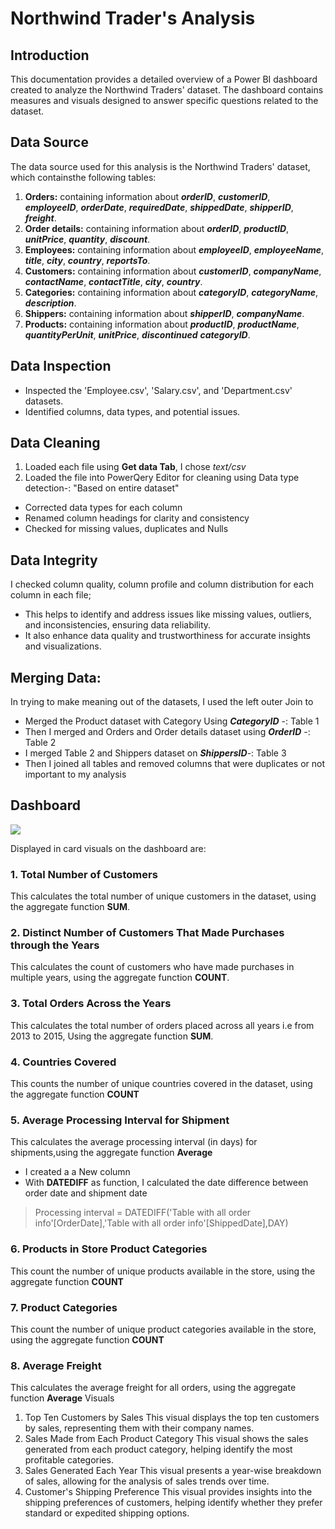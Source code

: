 # Northwind Trader's Analysis
## Introduction
This documentation provides a detailed overview of a Power BI dashboard created to analyze the Northwind Traders' dataset. The dashboard contains measures and visuals designed to answer specific questions related to the dataset.
## Data Source
The data source used for this analysis is the Northwind Traders' dataset, which containsthe following tables:
1. **Orders:** containing information about **_orderID_**,	**_customerID_**,	**_employeeID_**,	**_orderDate_**, **_requiredDate_**,	**_shippedDate_**,	**_shipperID_**,	**_freight_**.
2. **Order details:** containing information about **_orderID_**,	**_productID_**,	**_unitPrice_**,	**_quantity_**,	**_discount_**.
3. **Employees:** containing information about **_employeeID_**,	**_employeeName_**,	**_title_**,	**_city_**,	**_country_**,	**_reportsTo_**.
4. **Customers:** containing information about **_customerID_**,	**_companyName_**,	**_contactName_**,	**_contactTitle_**,	**_city_**,	**_country_**.
5. **Categories:** containing information about **_categoryID_**,	**_categoryName_**,	**_description_**.
6. **Shippers:** containing information about **_shipperID_**,	**_companyName_**.
7. **Products:** containing information about **_productID_**,	**_productName_**,	**_quantityPerUnit_**,	**_unitPrice_**,	**_discontinued_** **_categoryID_**.
## Data Inspection
- Inspected the 'Employee.csv', 'Salary.csv', and 'Department.csv' datasets.
- Identified columns, data types, and potential issues.
## Data Cleaning
1. Loaded each file using **Get data Tab**, I chose _text/csv_
2. Loaded the file into PowerQery Editor for cleaning using Data type detection-: "Based on entire dataset" 
- Corrected data types for each column
- Renamed column headings for clarity and consistency
- Checked for missing values, duplicates and Nulls
## Data Integrity
I checked column quality, column profile and column distribution for each column in each file;
- This helps to identify and address issues like missing values, outliers, and inconsistencies, ensuring data reliability.
- It also enhance data quality and trustworthiness for accurate insights and visualizations.
## Merging Data:
In trying to make meaning out of the datasets, I used the left outer Join to
- Merged the Product dataset with Category Using **_CategoryID_** -: Table 1
- Then I merged and Orders and Order details dataset using **_OrderID_** -: Table 2
- I merged Table 2 and Shippers dataset on **_ShippersID_**-: Table 3
- Then I joined all tables and removed columns that were duplicates or not important to my analysis
## Dashboard
![](https://github.com/AnietieJohnson/Northwind-Trader-s-Analysis-Using-PowerBi/blob/main/Dashboard.png)

Displayed in card visuals on the dashboard are:
### 1. Total Number of Customers
This calculates the total number of unique customers in the dataset, using the aggregate function **SUM**.
### 2. Distinct Number of Customers That Made Purchases through the Years
This calculates the count of customers who have made purchases in multiple years, using the aggregate function **COUNT**.
### 3. Total Orders Across the Years
This calculates the total number of orders placed across all years i.e from 2013 to 2015, Using the aggregate function **SUM**.
### 4. Countries Covered
This counts the number of unique countries covered in the dataset, using the aggregate function **COUNT**
### 5. Average Processing Interval for Shipment
This calculates the average processing interval (in days) for shipments,using the aggregate function **Average**
- I created a a New column
- With **DATEDIFF** as function, I calculated the date difference between order date and shipment date
> Processing interval = DATEDIFF('Table with all order info'[OrderDate],'Table with all order info'[ShippedDate],DAY) 
### 6. Products in Store  Product Categories
This count the number of unique products available in the store, using the aggregate function **COUNT**
### 7. Product Categories
This count the number of unique product categories available in the store, using the aggregate function **COUNT** 
### 8. Average Freight
This calculates the average freight for all orders, using the aggregate function **Average**
Visuals
1. Top Ten Customers by Sales
This visual displays the top ten customers by sales, representing them with their company names.
2. Sales Made from Each Product Category
This visual shows the sales generated from each product category, helping identify the most profitable categories.
3. Sales Generated Each Year
This visual presents a year-wise breakdown of sales, allowing for the analysis of sales trends over time.
4. Customer's Shipping Preference
This visual provides insights into the shipping preferences of customers, helping identify whether they prefer standard or expedited shipping options.

